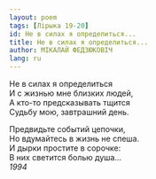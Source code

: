 ```yaml
---
layout: poem
tags: [Лірыка 19-20]
id: Не в силах я определиться...
title: Не в силах я определиться...
author: МІКАЛАЙ ФЕДЗЮКОВІЧ
lang: ru
---
```



Не в силах я определиться  
И с жизнью мне близких людей,  
А кто-то предсказывать тщится  
Судьбу мою, завтрашний день.  

Предвидьте событий цепочки,  
Но вдумайтесь в жизнь не спеша.  
И дырки простите в сорочке:  
В них светится болью душа...  
*1994*  
